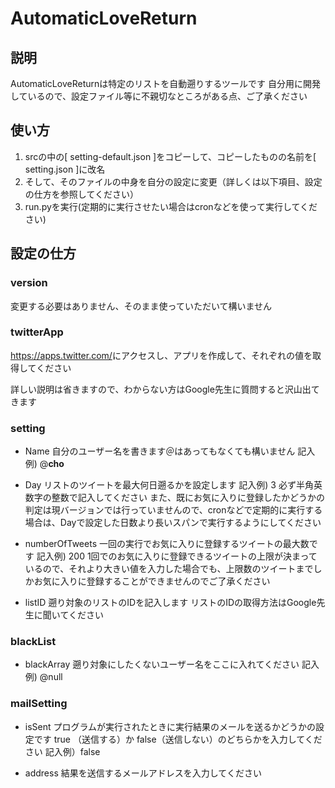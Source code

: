 # AutomaticLoveReturn

## 説明

AutomaticLoveReturnは特定のリストを自動遡りするツールです
自分用に開発しているので、設定ファイル等に不親切なところがある点、ご了承ください

## 使い方

1. srcの中の[ setting-default.json ]をコピーして、コピーしたものの名前を[ setting.json ]に改名
2. そして、そのファイルの中身を自分の設定に変更（詳しくは以下項目、設定の仕方を参照してください）
3. run.pyを実行(定期的に実行させたい場合はcronなどを使って実行してください)

## 設定の仕方

### version

変更する必要はありません、そのまま使っていただいて構いません

### twitterApp

<https://apps.twitter.com/>にアクセスし、アプリを作成して、それぞれの値を取得してください

詳しい説明は省きますので、わからない方はGoogle先生に質問すると沢山出てきます

### setting

* Name
自分のユーザー名を書きます＠はあってもなくても構いません
記入例) @__cho__

* Day
リストのツイートを最大何日遡るかを設定します
記入例) 3
必ず半角英数字の整数で記入してください
また、既にお気に入りに登録したかどうかの判定は現バージョンでは行っていませんので、cronなどで定期的に実行する場合は、Dayで設定した日数より長いスパンで実行するようにしてください

* numberOfTweets
一回の実行でお気に入りに登録するツイートの最大数です
記入例) 200
1回でのお気に入りに登録できるツイートの上限が決まっているので、それより大きい値を入力した場合でも、上限数のツイートまでしかお気に入りに登録することができませんのでご了承ください

* listID
遡り対象のリストのIDを記入します
リストのIDの取得方法はGoogle先生に聞いてください

### blackList

* blackArray
遡り対象にしたくないユーザー名をここに入れてください
記入例) @null

### mailSetting

* isSent
プログラムが実行されたときに実行結果のメールを送るかどうかの設定です
true （送信する）か false（送信しない）のどちらかを入力してください
記入例）false

* address
結果を送信するメールアドレスを入力してください
